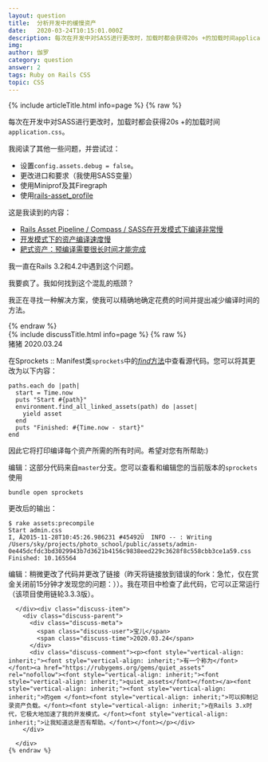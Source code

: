 ```yaml
---
layout: question
title:  分析开发中的缓慢资产
date:   2020-03-24T10:15:01.000Z
description: 每次在开发中对SASS进行更改时，加载时都会获得20s +的加载时间application.css。我阅读了其他一些问题，并尝试过：设置conf...
img: 
author: 伽罗
category: question
answer: 2
tags: Ruby on Rails CSS
topic: CSS
---
```

<div class="article-root">
  <div class="article">
    {% include articleTitle.html info=page %}
    {% raw %}
    <div class="article-content"><p><font style="vertical-align: inherit;"><font style="vertical-align: inherit;">每次在开发中对SASS进行更改时，加载时都会获得20s +的加载时间</font></font><code>application.css</code><font style="vertical-align: inherit;"><font style="vertical-align: inherit;">。</font></font></p>

<p><font style="vertical-align: inherit;"><font style="vertical-align: inherit;">我阅读了其他一些问题，并尝试过：</font></font></p>

<ul>
<li><font style="vertical-align: inherit;"><font style="vertical-align: inherit;">设置</font></font><code>config.assets.debug = false</code><font style="vertical-align: inherit;"><font style="vertical-align: inherit;">。</font></font></li>
<li><font style="vertical-align: inherit;"><font style="vertical-align: inherit;">更改进口和要求（我使用SASS变量）</font></font></li>
<li><font style="vertical-align: inherit;"><font style="vertical-align: inherit;">使用Miniprof及其Firegraph </font></font></li>
<li><font style="vertical-align: inherit;"><font style="vertical-align: inherit;">使用</font></font><a href="https://github.com/nadarei/rails-asset_profile" rel="noreferrer"><font style="vertical-align: inherit;"><font style="vertical-align: inherit;">rails-asset_profile</font></font></a></li>
</ul>

<p><font style="vertical-align: inherit;"><font style="vertical-align: inherit;">这是我读到的内容：</font></font></p>

<ul>
<li><a href="https://stackoverflow.com/questions/16290879/rails-asset-pipeline-compass-sass-extremely-slow-to-compile-in-development-mode?rq=1"><font style="vertical-align: inherit;"><font style="vertical-align: inherit;">Rails Asset Pipeline / Compass / SASS在开发模式下编译非常慢</font></font></a></li>
<li><a href="https://stackoverflow.com/questions/14285069/slow-assets-compilation-in-development-mode?rq=1"><font style="vertical-align: inherit;"><font style="vertical-align: inherit;">开发模式下的资产编译速度慢</font></font></a></li>
<li><a href="https://stackoverflow.com/questions/9739654/rake-assetsprecompile-taking-extremely-long-to-complete"><font style="vertical-align: inherit;"><font style="vertical-align: inherit;">耙式资产：预编译需要很长时间才能完成</font></font></a></li>
</ul>

<p><font style="vertical-align: inherit;"><font style="vertical-align: inherit;">我一直在Rails 3.2和4.2中遇到这个问题。</font></font></p>

<p><font style="vertical-align: inherit;"><font style="vertical-align: inherit;">我要疯了。</font><font style="vertical-align: inherit;">我如何找到这个混乱的瓶颈？</font></font></p>

<p><font style="vertical-align: inherit;"><font style="vertical-align: inherit;">我正在寻找一种解决方案，使我可以精确地确定花费的时间并提出减少编译时间的方法。</font></font></p></div>
    {% endraw %}
  </div>

  <div class="discuss-wrapper">
    {% include discussTitle.html info=page %}
    {% raw %}
    <div class="discuss-item">
        <div class="discuss-parent">
          <div class="discuss-meta">
            <span class="discuss-user">猪猪</span>
            <span class="discuss-time">2020.03.24</span>
          </div>
          <div class="discuss-comment"><p><font style="vertical-align: inherit;"><font style="vertical-align: inherit;">在Sprockets :: Manifest类</font></font><code>sprockets</code><font style="vertical-align: inherit;"><font style="vertical-align: inherit;">中的</font></font><a href="https://github.com/rails/sprockets/blob/v3.3.3/lib/sprockets/manifest.rb#L129" rel="nofollow"><em><font style="vertical-align: inherit;"><font style="vertical-align: inherit;">find</font></font></em><font style="vertical-align: inherit;"><font style="vertical-align: inherit;">方法</font></font></a><font style="vertical-align: inherit;"><font style="vertical-align: inherit;">中</font><font style="vertical-align: inherit;">查看</font><font style="vertical-align: inherit;">源代码</font><font style="vertical-align: inherit;">。</font><font style="vertical-align: inherit;">您可以将其更改为以下内容：</font></font></p>

<pre><code>paths.each do |path|<font></font>
  start = Time.now<font></font>
  puts "Start #{path}"<font></font>
  environment.find_all_linked_assets(path) do |asset|<font></font>
    yield asset<font></font>
  end<font></font>
  puts "Finished: #{Time.now - start}"<font></font>
end<font></font>
</code></pre>

<p><font style="vertical-align: inherit;"><font style="vertical-align: inherit;">因此它将打印编译每个资产所需的所有时间。</font><font style="vertical-align: inherit;">希望对您有所帮助:)</font></font></p>

<p><font style="vertical-align: inherit;"><font style="vertical-align: inherit;">编辑：这部分代码来自</font></font><code>master</code><font style="vertical-align: inherit;"><font style="vertical-align: inherit;">分支。</font><font style="vertical-align: inherit;">您可以查看和编辑您的当前版本的</font></font><code>sprockets</code><font style="vertical-align: inherit;"><font style="vertical-align: inherit;">使用</font></font></p>

<pre><code>bundle open sprockets
</code></pre>

<p><font style="vertical-align: inherit;"><font style="vertical-align: inherit;">更改后的输出：</font></font></p>

<pre><code>$ rake assets:precompile <font></font>
Start admin.css<font></font>
I, Ä2015-11-28T10:45:26.986231 #45492Ü  INFO -- : Writing /Users/sky/projects/photo_school/public/assets/admin-0e445dcfdc3bd3029943b7d3621b4156c9838eed229c3628f8c558cbb3ce1a59.css<font></font>
Finished: 10.165564<font></font>
</code></pre>

<p><font style="vertical-align: inherit;"><font style="vertical-align: inherit;">编辑：稍微更改了代码并更改了链接（昨天将链接放到错误的fork：急忙，仅在赏金关闭前15分钟才发现您的问题：））。</font><font style="vertical-align: inherit;">我在项目中检查了此代码，它可以正常运行（该项目使用链轮3.3.3版）。</font></font></p></div>
        </div>
        
      </div><div class="discuss-item">
        <div class="discuss-parent">
          <div class="discuss-meta">
            <span class="discuss-user">宝儿</span>
            <span class="discuss-time">2020.03.24</span>
          </div>
          <div class="discuss-comment"><p><font style="vertical-align: inherit;"><font style="vertical-align: inherit;">有一个称为</font></font><a href="https://rubygems.org/gems/quiet_assets" rel="nofollow"><font style="vertical-align: inherit;"><font style="vertical-align: inherit;">quiet_assets</font></font></a><font style="vertical-align: inherit;"><font style="vertical-align: inherit;">的gem </font><font style="vertical-align: inherit;">可以抑制记录资产负载。</font><font style="vertical-align: inherit;">在Rails 3.x时代，它极大地加速了我的开发模式。</font><font style="vertical-align: inherit;">让我知道这是否有帮助。</font></font></p></div>
        </div>
        
      </div>
    {% endraw %}
  </div>
<div>
